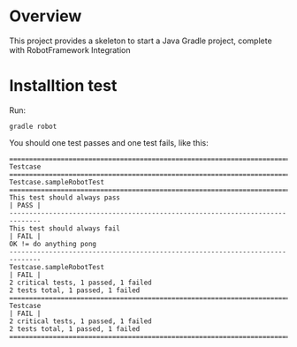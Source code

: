 # Overview

This project provides a skeleton to start a Java Gradle project, complete with RobotFramework Integration

# Installtion test

Run:
```
gradle robot
```

You should one test passes and one test fails, like this:
```
==============================================================================
Testcase                                                                      
==============================================================================
Testcase.sampleRobotTest                                                      
==============================================================================
This test should always pass                                          | PASS |
------------------------------------------------------------------------------
This test should always fail                                          | FAIL |
OK != do anything pong
------------------------------------------------------------------------------
Testcase.sampleRobotTest                                              | FAIL |
2 critical tests, 1 passed, 1 failed
2 tests total, 1 passed, 1 failed
==============================================================================
Testcase                                                              | FAIL |
2 critical tests, 1 passed, 1 failed
2 tests total, 1 passed, 1 failed
==============================================================================
```

